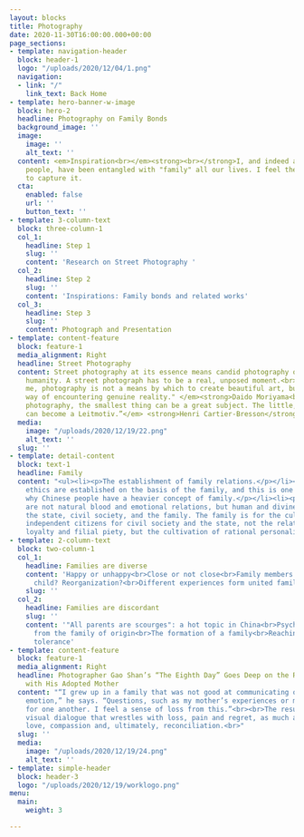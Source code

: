 ```yaml
---
layout: blocks
title: Photography
date: 2020-11-30T16:00:00.000+00:00
page_sections:
- template: navigation-header
  block: header-1
  logo: "/uploads/2020/12/04/1.png"
  navigation:
  - link: "/"
    link_text: Back Home
- template: hero-banner-w-image
  block: hero-2
  headline: Photography on Family Bonds
  background_image: ''
  image:
    image: ''
    alt_text: ''
  content: <em>Inspiration<br></em><strong><br></strong>I, and indeed all Chinese
    people, have been entangled with "family" all our lives. I feel the obligation
    to capture it.
  cta:
    enabled: false
    url: ''
    button_text: ''
- template: 3-column-text
  block: three-column-1
  col_1:
    headline: Step 1
    slug: ''
    content: 'Research on Street Photography '
  col_2:
    headline: Step 2
    slug: ''
    content: 'Inspirations: Family bonds and related works'
  col_3:
    headline: Step 3
    slug: ''
    content: Photograph and Presentation
- template: content-feature
  block: feature-1
  media_alignment: Right
  headline: Street Photography
  content: Street photography at its essence means candid photography of people and
    humanity. A street photograph has to be a real, unposed moment.<br><em><br>"For
    me, photography is not a means by which to create beautiful art, but a unique
    way of encountering genuine reality." </em><strong>Daido Moriyama<br><br></strong>“<em>In
    photography, the smallest thing can be a great subject. The little, human detail
    can become a Leitmotiv.”</em> <strong>Henri Cartier-Bresson</strong>
  media:
    image: "/uploads/2020/12/19/22.png"
    alt_text: ''
  slug: ''
- template: detail-content
  block: text-1
  headline: Family
  content: "<ul><li><p>The establishment of family relations.</p></li><li><p>Chinese
    ethics are established on the basis of the family, and this is one of the reasons
    why Chinese people have a heavier concept of family.</p></li><li><p>Hegel's ethics
    are not natural blood and emotional relations, but human and divine laws, including
    the state, civil society, and the family. The family is for the cultivation of
    independent citizens for civil society and the state, not the relationship of
    loyalty and filial piety, but the cultivation of rational personality.</p></li></ul>"
- template: 2-column-text
  block: two-column-1
  col_1:
    headline: Families are diverse
    content: 'Happy or unhappy<br>Close or not close<br>Family members: parents? Only
      child? Reorganization?<br>Different experiences form united families'
    slug: ''
  col_2:
    headline: Families are discordant
    slug: ''
    content: '"All parents are scourges": a hot topic in China<br>Psychological trauma
      from the family of origin<br>The formation of a family<br>Reaching happiness:
      tolerance'
- template: content-feature
  block: feature-1
  media_alignment: Right
  headline: Photographer Gao Shan’s “The Eighth Day” Goes Deep on the Relationship
    with His Adopted Mother
  content: "“I grew up in a family that was not good at communicating or expressing
    emotion,” he says. “Questions, such as my mother’s experiences or my own are hazy
    for one another. I feel a sense of loss from this.”<br><br>The result is a compelling
    visual dialogue that wrestles with loss, pain and regret, as much as it embraces
    love, compassion and, ultimately, reconciliation.<br>"
  slug: ''
  media:
    image: "/uploads/2020/12/19/24.png"
    alt_text: ''
- template: simple-header
  block: header-3
  logo: "/uploads/2020/12/19/worklogo.png"
menu:
  main:
    weight: 3

---
```

